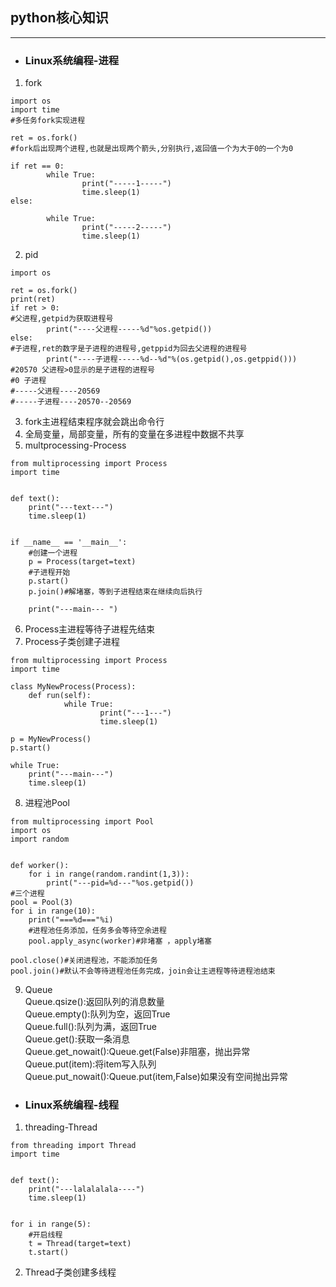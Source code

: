 ## python核心知识
********************
- ### Linux系统编程-进程
1. fork<br>
```
import os
import time
#多任务fork实现进程

ret = os.fork()
#fork后出现两个进程,也就是出现两个箭头,分别执行,返回值一个为大于0的一个为0

if ret == 0:
        while True:
                print("-----1-----")
                time.sleep(1)
else:

        while True:
                print("-----2-----")
                time.sleep(1)

```
2. pid<br>
```
import os

ret = os.fork()
print(ret)
if ret > 0:
#父进程,getpid为获取进程号
        print("----父进程-----%d"%os.getpid())
else:
#子进程,ret的数字是子进程的进程号,getppid为回去父进程的进程号
        print("----子进程-----%d--%d"%(os.getpid(),os.getppid()))
#20570 父进程>0显示的是子进程的进程号
#0 子进程
#-----父进程----20569
#-----子进程----20570--20569

```
3. fork主进程结束程序就会跳出命令行<br>
4. 全局变量，局部变量，所有的变量在多进程中数据不共享<br>
5. multprocessing-Process<br>
```
from multiprocessing import Process
import time


def text():    
    print("---text---")
    time.sleep(1)


if __name__ == '__main__':
    #创建一个进程
    p = Process(target=text)
    #子进程开始
    p.start()
    p.join()#解堵塞，等到子进程结束在继续向后执行

    print("---main--- ")

```
6. Process主进程等待子进程先结束<br>
7. Process子类创建子进程<br>
```
from multiprocessing import Process
import time

class MyNewProcess(Process):
    def run(self):
            while True:
                    print("---1---")
                    time.sleep(1)

p = MyNewProcess()
p.start()

while True:
    print("---main---")
    time.sleep(1)
```
8. 进程池Pool<br>
```
from multiprocessing import Pool
import os
import random


def worker():
    for i in range(random.randint(1,3)):
        print("---pid=%d---"%os.getpid())
#三个进程
pool = Pool(3)
for i in range(10):
    print("===%d==="%i)
    #进程池任务添加，任务多会等待空余进程
    pool.apply_async(worker)#非堵塞 ，apply堵塞

pool.close()#关闭进程池，不能添加任务
pool.join()#默认不会等待进程池任务完成，join会让主进程等待进程池结束
```
9. Queue<br>
Queue.qsize():返回队列的消息数量<br>
Queue.empty():队列为空，返回True<br>
Queue.full():队列为满，返回True<br>
Queue.get():获取一条消息<br>
Queue.get_nowait():Queue.get(False)非阻塞，抛出异常<br>
Queue.put(item):将item写入队列<br>
Queue.put_nowait():Queue.put(item,False)如果没有空间抛出异常<br>
- ### Linux系统编程-线程
1. threading-Thread<br>
```
from threading import Thread
import time


def text():
    print("---lalalalala----")
    time.sleep(1)


for i in range(5):
    #开启线程
    t = Thread(target=text)
    t.start()

```
2. Thread子类创建多线程<br>
```
 
```
